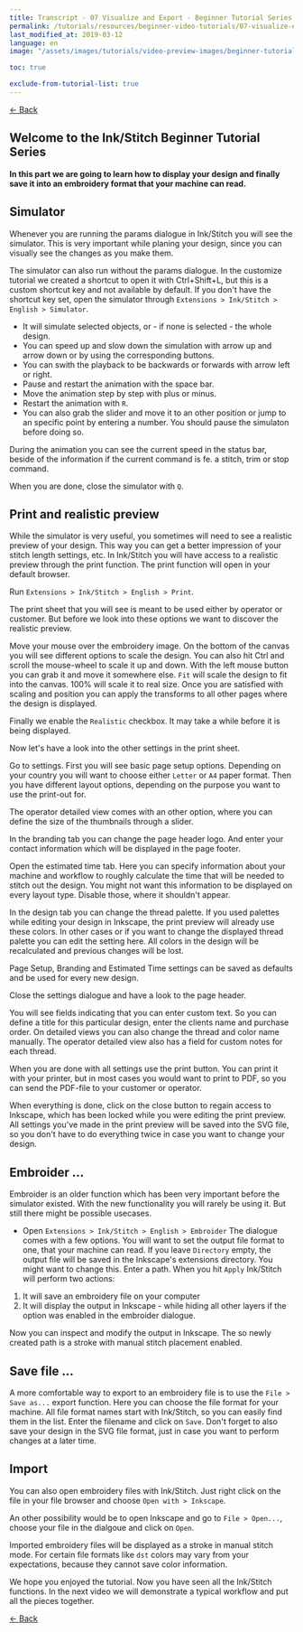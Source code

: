 ```yaml
---
title: Transcript - 07 Visualize and Export - Beginner Tutorial Series
permalink: /tutorials/resources/beginner-video-tutorials/07-visualize-export-transcript
last_modified_at: 2019-03-12
language: en
image: "/assets/images/tutorials/video-preview-images/beginner-tutorial-series.png"

toc: true

exclude-from-tutorial-list: true
---
```

[← Back](/tutorials/resources/beginner-video-tutorials/)

## Welcome to the Ink/Stitch Beginner Tutorial Series

**In this part we are going to learn how to display your design and finally save it into an embroidery format that your machine can read.**

## Simulator

Whenever you are running the params dialogue in Ink/Stitch you will see the simulator.
This is very important while planing your design, since you can visually see the changes as you make them.

The simulator can also run without the params dialogue. In the customize tutorial we created a shortcut to open it with Ctrl+Shift+L, but this is a custom shortcut key and not available by default.
If you don't have the shortcut key set, open the simulator through `Extensions > Ink/Stitch > English > Simulator`.

- It will simulate selected objects, or - if none is selected - the whole design.
- You can speed up and slow down the simulation with arrow up and arrow down or by using the corresponding buttons.
- You can swith the playback to be backwards or forwards with arrow left or right.
- Pause and restart the animation with the space bar.
- Move the animation step by step with plus or minus.
- Restart the animation with `R`.
- You can also grab the slider and move it to an other position or jump to an specific point by entering a number.
  You should pause the simulaton before doing so.

During the animation you can see the current speed in the status bar, beside of the information if the current command is fe. a stitch, trim or stop command.

When you are done, close the simulator with `Q`.

## Print and realistic preview

While the simulator is very useful, you sometimes will need to see a realistic preview of your design. This way you can get a better impression of your stitch length settings, etc.
In Ink/Stitch you will have access to a realistic preview through the print function. The print function will open in your default browser.

Run `Extensions > Ink/Stitch > English > Print`.

The print sheet that you will see is meant to be used either by operator or customer. But before we look into these options we want to discover the realistic preview.

Move your mouse over the embroidery image. On the bottom of the canvas you will see different options to scale the design.
You can also hit Ctrl and scroll the mouse-wheel to scale it up and down. With the left mouse button you can grab it and move it somewhere else.
`Fit` will scale the design to fit into the canvas. 100% will scale it to real size. Once you are satisfied with scaling and position you can apply the transforms to all other pages where the design is displayed.

Finally we enable the `Realistic` checkbox. It may take a while before it is being displayed.

Now let's have a look into the other settings in the print sheet.

Go to settings.
First you will see basic page setup options. Depending on your country you will want to choose either `Letter` or `A4` paper format.
Then you have different layout options, depending on the purpose you want to use the print-out for.

The operator detailed view comes with an other option, where you can define the size of the thumbnails through a slider.

In the branding tab you can change the page header logo. And enter your contact information which will be displayed in the page footer.

Open the estimated time tab. Here you can specify information about your machine and workflow to roughly calculate the time that will be needed to stitch out the design.
You might not want this information to be displayed on every layout type. Disable those, where it shouldn't appear.

In the design tab you can change the thread palette. If you used palettes while editing your design in Inkscape, the print preview will already use these colors. In other cases or if you want to change the displayed thread palette you can edit the setting here. All colors in the design will be recalculated and previous changes will be lost.

Page Setup, Branding and Estimated Time settings can be saved as defaults and be used for every new design.

Close the settings dialogue and have a look to the page header.

You will see fields indicating that you can enter custom text. So you can define a title for this particular design, enter the clients name and purchase order.
On detailed views you can also change the thread and color name manually.
The operator detailed view also has a field for custom notes for each thread.

When you are done with all settings use the print button. You can print it with your printer, but in most cases you would want to print to PDF, so you can send the PDF-file to your customer or operator.

When everything is done, click on the close button to regain access to Inkscape, which has been locked while you were editing the print preview.
All settings you've made in the print preview will be saved into the SVG file, so you don't have to do everything twice in case you want to change your design.

## Embroider ...

Embroider is an older function which has been very important before the simulator existed. With the new functionality you will rarely be using it. But still there might be possible usecases.
* Open `Extensions > Ink/Stitch > English > Embroider`
The dialogue comes with a few options. You will want to set the output file format to one, that your machine can read. If you leave `Directory` empty, the output file will be saved in the Inkscape's extensions directory. You might want to change this. Enter a path.
When you hit `Apply` Ink/Stitch will perform two actions:
1. It will save an embroidery file on your computer
2. It will display the output in Inkscape - while hiding all other layers if the option was enabled in the embroider dialogue.

Now you can inspect and modify the output in Inkscape. The so newly created path is a stroke with manual stitch placement enabled.

## Save file ...

A more comfortable way to export to an embroidery file is to use the `File > Save as...` export function.
Here you can choose the file format for your machine. All file format names start with Ink/Stitch, so you can easily find them in the list.
Enter the filename and click on `Save`.
Don't forget to also save your design in the SVG file format, just in case you want to perform changes at a later time.

## Import

You can also open embroidery files with Ink/Stitch.
Just right click on the file in your file browser and choose `Open with > Inkscape`.

An other possibility would be to open Inkscape and go to `File > Open...`, choose your file in the dialgoue and click on `Open`.

Imported embroidery files will be displayed as a stroke in manual stitch mode.
For certain file formats like `dst` colors may vary from your expectations, because they cannot save color information.

We hope you enjoyed the tutorial. Now you have seen all the Ink/Stitch functions.
In the next video we will demonstrate a typical workflow and put all the pieces together.

[← Back](/tutorials/resources/beginner-video-tutorials/)

